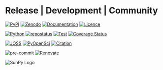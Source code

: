 # Release | Development | Community

[![PyPI](https://badge.fury.io/py/sleplet.svg)](https://pypi.org/project/sleplet)
[![Zenodo](https://zenodo.org/badge/DOI/10.5281/zenodo.7268074.svg)](https://doi.org/10.5281/zenodo.7268074)
[![Documentation](https://img.shields.io/badge/Documentation-SLEPLET-blueviolet.svg)](https://astro-informatics.github.io/sleplet)
[![Licence](https://img.shields.io/github/license/astro-informatics/sleplet)](https://github.com/astro-informatics/sleplet/blob/main/LICENCE.txt)

[![Python](https://img.shields.io/pypi/pyversions/sleplet)](https://www.python.org)
[![repostatus](https://www.repostatus.org/badges/latest/active.svg)](https://www.repostatus.org/#active)
[![Test](https://github.com/astro-informatics/sleplet/actions/workflows/test.yaml/badge.svg)](https://github.com/astro-informatics/sleplet/actions/workflows/test.yaml)
[![Coverage Status](https://coveralls.io/repos/github/astro-informatics/sleplet/badge.svg?branch=main)](https://coveralls.io/github/astro-informatics/sleplet?branch=main)

[![JOSS](https://joss.theoj.org/papers/55d9cf16a27bf2d3141f0f66c676b7f2/status.svg)](https://joss.theoj.org/papers/55d9cf16a27bf2d3141f0f66c676b7f2)
[![PyOpenSci](https://tinyurl.com/y22nb8up)](https://github.com/pyOpenSci/software-submission/issues/148)
[![Citation](https://img.shields.io/badge/cite-SLEPLET-yellow)](#citing)

[![pre-commit](https://img.shields.io/badge/pre--commit-enabled-brightgreen?logo=pre-commit)](https://github.com/pre-commit/pre-commit)
[![Renovate](https://img.shields.io/badge/renovate-enabled-orange?logo=renovatebot)](https://renovatebot.com)

![SunPy Logo](https://raw.githubusercontent.com/sunpy/sunpy-logo/master/generated/sunpy_logo_landscape.png)
